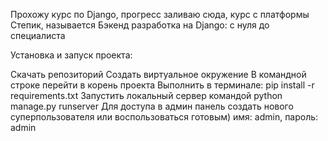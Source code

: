 Прохожу курс по Django, прогресс заливаю сюда, 
курс с платформы Степик, называется Бэкенд разработка на Django: с нуля до специалиста

Установка и запуск проекта:

Скачать репозиторий
Создать виртуальное окружение
В командной строке перейти в корень проекта
Выполнить в терминале: pip install -r requirements.txt
Запустить локальный сервер командой python manage.py runserver
Для доступа в админ панель создать нового суперпользователя или воспользоваться готовым) имя: admin, пароль: admin
